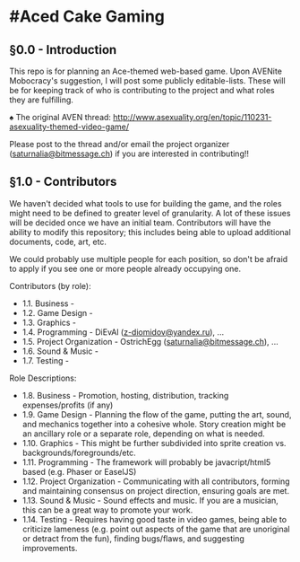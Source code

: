 #Aced Cake Gaming
==============

§0.0  - Introduction 
--------------------------------------------
This repo is for planning an Ace-themed web-based game. Upon AVENite Mobocracy's suggestion, I will post some publicly editable-lists. These will be for keeping track of who is contributing to the project and what roles they are fulfilling.

♠ The original AVEN thread: http://www.asexuality.org/en/topic/110231-asexuality-themed-video-game/

Please post to the thread and/or email the project organizer (saturnalia@bitmessage.ch) if you are interested in contributing!!

§1.0  - Contributors
--------------------------------------------
We haven't decided what tools to use for building the game, and the roles might need to be defined to greater level of granularity. A lot of these issues will be decided once we have an initial team. Contributors will have the ability to modify this repository; this includes being able to upload additional documents, code, art, etc.

We could probably use multiple people for each position, so don't be afraid to apply if you see one or more people already occupying one.

Contributors (by role):
* 1.1. Business -
* 1.2. Game Design -
* 1.3. Graphics -
* 1.4. Programming - DiEvAl (z-diomidov@yandex.ru), ...
* 1.5. Project Organization - OstrichEgg (saturnalia@bitmessage.ch), ...
* 1.6. Sound & Music -
* 1.7. Testing -
  
Role Descriptions:
* 1.8. Business - Promotion, hosting, distribution, tracking expenses/profits (if any)
* 1.9. Game Design - Planning the flow of the game, putting the art, sound, and mechanics together into a cohesive whole. Story creation might be an ancillary role or a separate role, depending on what is needed.
* 1.10. Graphics - This might be further subdivided into sprite creation vs. backgrounds/foregrounds/etc.
* 1.11. Programming - The framework will probably be javacript/html5 based (e.g. Phaser or EaselJS)
* 1.12. Project Organization - Communicating with all contributors, forming and maintaining consensus on project direction, ensuring goals are met.
* 1.13. Sound & Music - Sound effects and music. If you are a musician, this can be a great way to promote your work.
* 1.14. Testing - Requires having good taste in video games, being able to criticize lameness (e.g. point out aspects of the game that are unoriginal or detract from the fun), finding bugs/flaws, and suggesting improvements.
